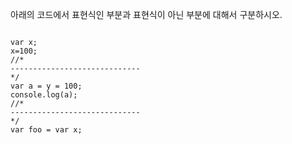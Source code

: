 아래의 코드에서 표현식인 부분과 표현식이 아닌 부분에 대해서 구분하시오.

``` JS

var x;
x=100;
//*
-----------------------------
*/
var a = y = 100;
console.log(a);
//*
-----------------------------
*/
var foo = var x;

```
